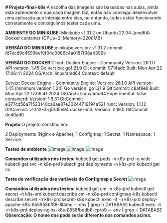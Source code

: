 **# Projeto-final-k8s**
A escolha das imagens são baseadas nas aulas, ainda esta aprendento o que cada imagem faz, então não consegui desenvolver uma aplicação que interaja entre elas, no entando, todas estão funcionando corretamente e conseguimos testar cada uma. 

**AMBIENTE DO MINIKUBE:**
Minikube v1.31.2 on Ubuntu 22.04 (amd64)
Docker container (CPUs=2, Memory=2200MB) 


**VERSÃO DO MINIKUBE**
minikube version: v1.31.2
commit: fd7ecd9c4599bef9f04c0986c4a0187f98a4396e

**VERSÃO DO DOCKER**
Client: Docker Engine - Community
 Version:           26.1.0
 API version:       1.45
 Go version:        go1.21.9
 Git commit:        9714adc
 Built:             Mon Apr 22 17:06:41 2024
 OS/Arch:           linux/amd64
 Context:           default

Server: Docker Engine - Community
 Engine:
  Version:          26.1.0
  API version:      1.45 (minimum version 1.24)
  Go version:       go1.21.9
  Git commit:       c8af8eb
  Built:            Mon Apr 22 17:06:41 2024
  OS/Arch:          linux/amd64
  Experimental:     false
 containerd:
  Version:          1.6.31
  GitCommit:        e377cd56a71523140ca6ae87e30244719194a521
 runc:
  Version:          1.1.12
  GitCommit:        v1.1.12-0-g51d5e94
 docker-init:
  Version:          0.19.0
  GitCommit:        de40ad0

**Projeto**
O projeto constitui em:

2 Deployments (Nginx e Apache);
1 Configmap;
1 Secret;
1 Namespace;
1 Service.


**Testes de ambiente**
![image](https://github.com/KitejBR/Projeto-final-k8s/assets/147888865/5c8c6dc3-69c6-44ed-85be-6be53d49b821)
![image](https://github.com/KitejBR/Projeto-final-k8s/assets/147888865/a8da11b6-ee20-4798-9474-fd43669d53a2)
![image](https://github.com/KitejBR/Projeto-final-k8s/assets/147888865/8206b2d1-c8b9-486d-a857-db6eca8ad013)


**Comandos utilizados nos testes:**
kubectl get pods -n k8s-prd -o wide
kubectl get svc -n k8s-prd
kubectl get deployments -n k8s-prd
kubectl get ns

**Teste de verificação das variáveis do Configmap e Secret**
![image](https://github.com/KitejBR/Projeto-final-k8s/assets/147888865/13480faf-6041-46e2-b44e-099d54bc3486)

**Comandos utilizados nos testes:**
kubectl get cm -n k8s-prd
kubectl get secret -n k8s-prd 
kubectl  describe cm  -n k8s-prd configmap-k8s
kubectl  describe secret  -n k8s-prd secret-k8s
kubectl exec -it -n k8s-prd deploy-apache-k8s-6b5958bf88-8l4mq -- env | grep -i DATABASE
kubectl exec -it -n k8s-prd deploy-nginx-k8s-8558fbddb8-cprp9 -- env | grep -i DATABASE
**Obsercação: O nome dos pods serão diferente dos comandos acima.**
